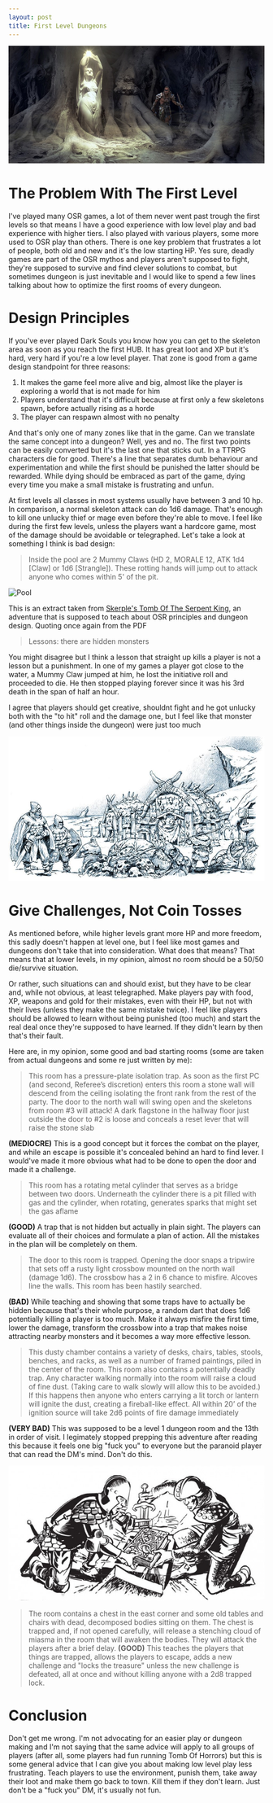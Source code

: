 ```yaml
---
layout: post
title: First Level Dungeons
---
```


![Header](/images/dungeon_header.jfif)

# The Problem With The First Level
I've played many OSR games, a lot of them never went past trough the first levels so that means I have a good experience with low level play and bad experience with higher tiers. I also played with various players, some more used to OSR play than others. There is one key problem that frustrates a lot of people, both old and new and it's the low starting HP. Yes sure, deadly games are part of the OSR mythos and players aren't supposed to fight, they're supposed to survive and find clever solutions to combat, but sometimes dungeon is just inevitable and I would like to spend a few lines talking about how to optimize the first rooms of every dungeon.

# Design Principles 
If you've ever played Dark Souls you know how you can get to the skeleton area as soon as you reach the first HUB. It has great loot and XP but it's hard, very hard if you're a low level player. That zone is good from a game design standpoint for three reasons: 

1. It makes the game feel more alive and big, almost like the player is exploring a world that is not made for him
2. Players understand that it's difficult because at first only a few skeletons spawn, before actually rising as a horde
3. The player can respawn almost with no penalty

And that's only one of many zones like that in the game. Can we translate the same concept into a dungeon? Well, yes and no. The first two points can be easily converted but it's the last one that sticks out. In a TTRPG characters die for good. There's a line that separates dumb behaviour and experimentation and while the first should be punished the latter should be rewarded. While dying should be embraced as part of the game, dying every time you make a small mistake is frustrating and unfun. 

At first levels all classes in most systems usually have between 3 and 10 hp. In comparison, a normal skeleton attack can do 1d6 damage. That's enough to kill one unlucky thief or mage even before they're able to move. I feel like during the first few levels, unless the players want a hardcore game, most of the damage should be avoidable or telegraphed. Let's take a look at something I think is bad design:


>Inside the pool are 2 Mummy Claws (HD 2, MORALE 12, ATK 1d4 [Claw] or 1d6 [Strangle]). These rotting hands will jump out to attack anyone who comes within 5' of the pit.

![Pool](https://i.imgur.com/Ul0Xq83.png)

This is an extract taken from [Skerple's Tomb Of The Serpent King](https://www.drivethrurpg.com/product/252934/Tomb-of-the-Serpent-Kings--Deluxe-Print-Edition), an adventure that is supposed to teach about OSR principles and dungeon design. Quoting once again from the PDF

>Lessons: there are hidden monsters

You might disagree but I think a lesson that straight up kills a player is not a lesson but a punishment. In one of my games a player got close to the water, a Mummy Claw jumped at him, he lost the initiative roll and proceeded to die. He then stopped playing forever since it was his 3rd death in the span of half an hour.

I agree that players should get creative, shouldnt fight and he got unlucky both with the "to hit" roll and the damage one, but I feel like that monster (and other things inside the dungeon) were just too much

![Orcs](/images/orcs.jfif)

# Give Challenges, Not Coin Tosses
As mentioned before, while higher levels grant more HP and more freedom, this sadly doesn't happen at level one, but I feel like most games and dungeons don't take that into consideration. What does that means? That means that at lower levels, in my opinion, almost no room should be a 50/50 die/survive situation. 

Or rather, such situations can and should exist, but they have to be clear and, while not obvious, at least telegraphed. Make players pay with food, XP, weapons and gold for their mistakes, even with their HP, but not with their lives (unless they make the same mistake twice). I feel like players should be allowed to learn without being punished (too much) and start the real deal once they're supposed to have learned. If they didn't learn by then that's their fault. 

Here are, in my opinion, some good and bad starting rooms (some are taken from actual dungeons and some re just written by me):

>This room has a pressure-plate isolation trap. As soon as the first PC (and second, Referee’s discretion) enters this room a stone wall will descend from the ceiling isolating the front rank from the rest of the party. The door to the north wall will swing open and the skeletons from room #3 will attack! A dark flagstone in the hallway floor just outside the door to #2 is loose and conceals a reset lever that will raise the stone slab

**(MEDIOCRE)** This is a good concept but it forces the combat on the player, and while an escape is possible it's concealed behind an hard to find lever. I would've made it more obvious what had to be done to open the door and made it a challenge.

>This room has a rotating metal cylinder that serves as a bridge between two doors. Underneath the cylinder there is a pit filled with gas and the cylinder, when rotating, generates sparks that might set the gas aflame

**(GOOD)** A trap that is not hidden but actually in plain sight. The players can evaluate all of their choices and formulate a plan of action. All the mistakes in the plan will be completely on them.

>The door to this room is trapped. Opening the door snaps a tripwire that sets off a rusty light crossbow mounted on the north wall (damage 1d6). The crossbow has a 2 in 6 chance to misfire. Alcoves line the walls. This room has been hastily searched.

**(BAD)** While teaching and showing that some traps have to actually be hidden because that's their whole purpose, a random dart that does 1d6 potentially killing a player is too much. Make it always misfire the first time, lower the damage, transform the crossbow into a trap that makes noise attracting nearby monsters and it becomes a way more effective lesson. 

>This dusty chamber contains a variety of desks, chairs, tables, stools, benches, and racks, as well as a number of framed paintings, piled in the center of the room. This room also contains a potentially deadly trap. Any character walking normally into the room will raise a cloud of fine dust. (Taking care to walk slowly will allow this to be avoided.) If this happens  then anyone who enters carrying a lit torch or lantern will ignite the dust, creating a fireball-like effect. All within 20’ of the ignition source will take 2d6 points of fire damage immediately

**(VERY BAD)** This was supposed to be a level 1 dungeon room and the 13th in order of visit. I legimately stopped prepping this adventure after reading this because it feels one big "fuck you" to everyone but the paranoid player that can read the DM's mind. Don't do this. 

![Tome](/images/tome.jpg)

>The room contains a chest in the east corner and some old tables and chairs with dead, decomposed bodies sitting on them. The chest is trapped and, if not opened carefully, will release a stenching cloud of miasma in the room that will awaken the bodies. They will attack the players after a brief delay. 
**(GOOD)** This teaches the players that things are trapped, allows the players to escape, adds a new challenge and "locks the treasure" unless the new challenge is defeated, all at once and without killing anyone with a 2d8 trapped lock.

# Conclusion 
Don't get me wrong. I'm not advocating for an easier play or dungeon making and I'm not saying that the same advice will apply to all groups of players (after all, some players had fun running Tomb Of Horrors) but this is some general advice that I can give you about making low level play less frustrating. Teach players to use the environment, punish them, take away their loot and make them go back to town. Kill them if they don't learn. Just don't be a "fuck you" DM, it's usually not fun.